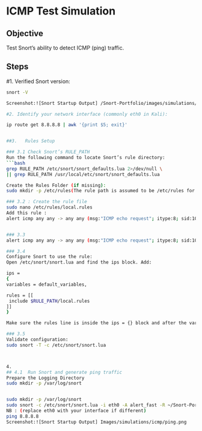 # ICMP Test Simulation

## Objective
Test Snort’s ability to detect ICMP (ping) traffic.

## Steps
#1. Verified Snort version:
   ```bash
   snort -V

Screenshot:![Snort Startup Output] /Snort-Portfolio/images/simulations/icmp/snort_version.png

#2. Identify your network interface (commonly eth0 in Kali):

   ip route get 8.8.8.8 | awk '{print $5; exit}'


##3.   Rules Setup

### 3.1 Check Snort’s RULE_PATH
Run the following command to locate Snort’s rule directory:
```bash
grep RULE_PATH /etc/snort/snort_defaults.lua 2>/dev/null \
|| grep RULE_PATH /usr/local/etc/snort/snort_defaults.lua

Create the Rules Folder (if missing):
  sudo mkdir -p /etc/rules(The rule path is assumed to be /etc/rules for everyone in this case)

### 3.2 : Create the rule file 
sudo nano /etc/rules/local.rules
 Add this rule :
alert icmp any any -> any any (msg:"ICMP echo request"; itype:8; sid:1000001; rev:1;)


### 3.3
alert icmp any any -> any any (msg:"ICMP echo request"; itype:8; sid:1000001; rev:1;)

### 3.4
Configure Snort to use the rule:
Open /etc/snort/snort.lua and find the ips block. Add: 

ips =
{
  variables = default_variables,

  rules = [[
    include $RULE_PATH/local.rules
  ]]
}

Make sure the rules line is inside the ips = {} block and after the variables.

### 3.5 
Validate configuration:
sudo snort -T -c /etc/snort/snort.lua



4. 
## 4.1  Run Snort and generate ping traffic
Prepare the Logging Directory
sudo mkdir -p /var/log/snort


sudo mkdir -p /var/log/snort
sudo snort -c /etc/snort/snort.lua -i eth0 -A alert_fast -R ~/Snort-Portfolio/local.rules
NB : (replace eth0 with your interface if different)
ping 8.8.8.8
Screenshot:![Snort Startup Output] Images/simulations/icmp/ping.png



